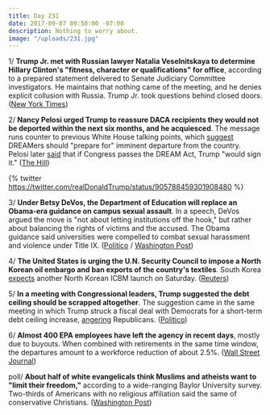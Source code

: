 ```yaml
---
title: Day 231
date: 2017-09-07 09:50:00 -07:00
description: Nothing to worry about.
image: "/uploads/231.jpg"
---
```


1/ **Trump Jr. met with Russian lawyer Natalia Veselnitskaya to determine Hillary Clinton's "fitness, character or qualifications" for office**, according to a prepared statement delivered to Senate Judiciary Committee investigators. He maintains that nothing came of the meeting, and he denies explicit collusion with Russia. Trump Jr. took questions behind closed doors. ([New York Times](https://www.nytimes.com/2017/09/07/us/politics/trump-russia-investigation.html))

2/ **Nancy Pelosi urged Trump to reassure DACA recipients they would not be deported within the next six months, and he acquiesced**. The message runs counter to previous White House talking points, which [suggest](http://i2.cdn.turner.com/cnn/2017/images/09/05/daca.talking.points%5B8%5D.pdf) DREAMers should "prepare for" imminent departure from the country. Pelosi later [said](http://thehill.com/homenews/house/349634-pelosi-trump-says-that-he-would-sign-the-dream-act-if-it-passed) that if Congress passes the DREAM Act, Trump "would sign it." ([The Hill](http://thehill.com/homenews/house/349612-pelosi-asked-trump-to-issue-tweet-reassuring-daca-recipients))

{% twitter https://twitter.com/realDonaldTrump/status/905788459301908480 %}

3/ **Under Betsy DeVos, the Department of Education will replace an Obama-era guidance on campus sexual assault**. In a speech, DeVos argued the move is "not about letting institutions off the hook," but rather about balancing the rights of victims and the accused. The Obama guidance said universities were compelled to combat sexual harassment and violence under Title IX. ([Politico](http://www.politico.com/story/2017/09/07/betsy-devos-to-revamp-obama-era-schools-sexual-assault-policy-242444) / [Washington Post](https://www.washingtonpost.com/news/grade-point/wp/2017/09/07/protesters-gather-anticipating-devos-speech-on-campus-sexual-assault/?utm_term=.2d9eb05301f3))

4/ **The United States is urging the U.N. Security Council to impose a North Korean oil embargo and ban exports of the country's textiles**. South Korea [expects](http://www.cnn.com/2017/09/07/asia/south-korea-thaad-north-korea/index.html) another North Korean ICBM launch on Saturday. ([Reuters](https://www.reuters.com/article/us-northkorea-missiles-un/u-n-mulls-u-s-push-for-north-korea-oil-embargo-textile-export-ban-idUSKCN1BH2QA?il=0))

5/ **In a meeting with Congressional leaders, Trump suggested the debt ceiling should be scrapped altogether**. The suggestion came in the same meeting in which Trump struck a fiscal deal with Democrats for a short-term debt ceiling increase, [angering](http://www.politico.com/story/2017/09/06/hill-trump-relations-242411) Republicans. ([Politico](http://www.politico.com/story/2017/09/07/trump-end-debt-ceiling-votes-242429))

6/ **Almost 400 EPA employees have left the agency in recent days**, mostly due to buyouts. When combined with retirements in the same time window, the departures amount to a workforce reduction of about 2.5%. ([Wall Street Journal](https://www.wsj.com/articles/hundreds-of-epa-workers-leave-in-recent-days-1504660207))

poll/ **About half of white evangelicals think Muslims and atheists want to "limit their freedom,"** according to a wide-ranging Baylor University survey. Two-thirds of Americans with no religious affiliation said the same of conservative Christians. ([Washington Post](https://www.washingtonpost.com/news/acts-of-faith/wp/2017/09/07/evangelicals-fear-muslims-atheists-fear-christians-how-americans-mistrust-each-other/?utm_term=.686c845e2801))